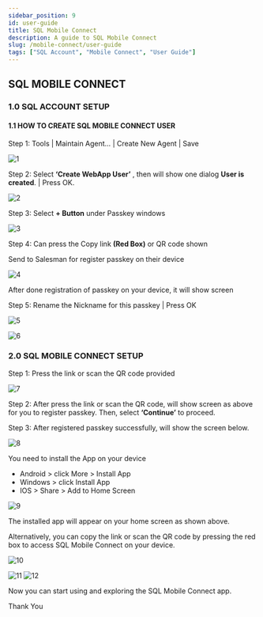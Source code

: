 ```yaml
---
sidebar_position: 9
id: user-guide
title: SQL Mobile Connect
description: A guide to SQL Mobile Connect
slug: /mobile-connect/user-guide
tags: ["SQL Account", "Mobile Connect", "User Guide"]
---
```


## SQL MOBILE CONNECT

### 1.0 SQL ACCOUNT SETUP

#### 1.1  HOW TO CREATE SQL MOBILE CONNECT USER

Step 1: Tools | Maintain Agent… | Create New Agent | Save

![1](/img/mobile-connect/user-guide/1.png)

Step 2: Select **‘Create WebApp User’** , then will show one dialog **User is created**. | Press OK.

![2](/img/mobile-connect/user-guide/2.png)

Step 3: Select **+ Button** under Passkey windows

![3](/img/mobile-connect/user-guide/3.png)

Step 4: Can press the Copy link **(Red Box)** or QR code shown

Send to Salesman for register passkey on their device

![4](/img/mobile-connect/user-guide/4.png)

After done registration of passkey on your device, it will show screen

Step 5: Rename the Nickname for this passkey | Press OK

![5](/img/mobile-connect/user-guide/5.png)

![6](/img/mobile-connect/user-guide/6.png)

### 2.0 SQL MOBILE CONNECT SETUP

Step 1: Press the link or scan the QR code provided

![7](/img/mobile-connect/user-guide/7.png)

Step 2: After press the link or scan the QR code, will show screen as above for you to register passkey. Then, select **‘Continue’** to proceed.

Step 3: After registered passkey successfully, will show the screen below.

![8](/img/mobile-connect/user-guide/8.png)

You need to install the App on your device

- Android > click More > Install App
- Windows > click Install App
- IOS > Share > Add to Home Screen

![9](/img/mobile-connect/user-guide/9.png)

The installed app will appear on your home screen as shown above.

Alternatively, you can copy the link or scan the QR code by pressing the red box to access SQL Mobile Connect on your device.

![10](/img/mobile-connect/user-guide/10.png)

![11](/img/mobile-connect/user-guide/11.png)
![12](/img/mobile-connect/user-guide/12.png)

Now you can start using and exploring the SQL Mobile Connect app.

Thank You
